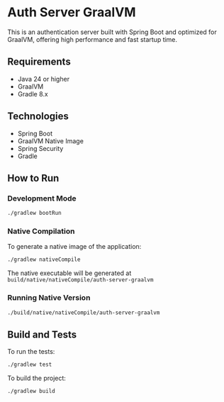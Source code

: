 # Auth Server GraalVM

This is an authentication server built with Spring Boot and optimized for GraalVM, offering high performance and fast startup time.

## Requirements

- Java 24 or higher
- GraalVM
- Gradle 8.x

## Technologies

- Spring Boot
- GraalVM Native Image
- Spring Security
- Gradle

## How to Run

### Development Mode

```bash
./gradlew bootRun
```

### Native Compilation

To generate a native image of the application:

```bash
./gradlew nativeCompile
```

The native executable will be generated at `build/native/nativeCompile/auth-server-graalvm`

### Running Native Version

```bash
./build/native/nativeCompile/auth-server-graalvm
```

## Build and Tests

To run the tests:

```bash
./gradlew test
```

To build the project:

```bash
./gradlew build
```
